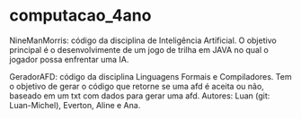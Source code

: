 # computacao_4ano

NineManMorris: código da disciplina de Inteligência Artificial. O objetivo principal é o desenvolvimente de um jogo de trilha em JAVA no qual o jogador possa enfrentar uma IA.

GeradorAFD: código da disciplina Linguagens Formais e Compiladores. Tem o objetivo de gerar o código que retorne se uma afd é aceita ou não, baseado em um txt com dados para gerar uma afd. Autores: Luan (git: Luan-Michel), Everton, Aline e Ana.
